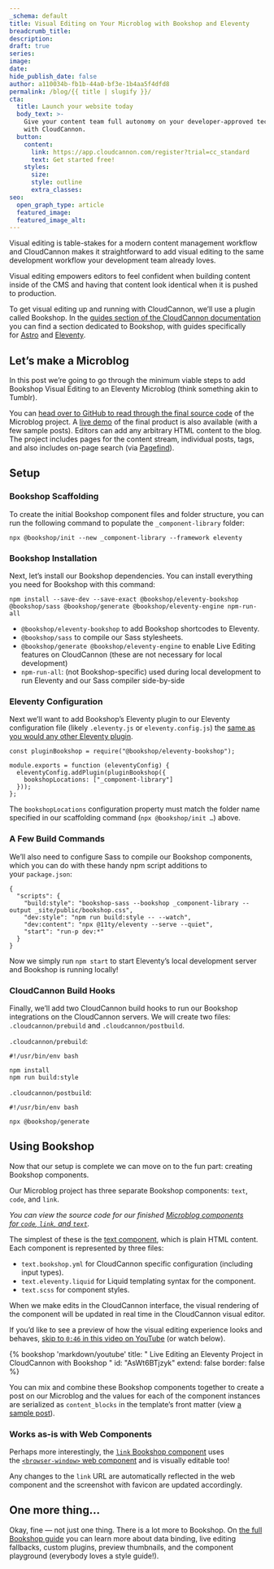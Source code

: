 ```yaml
---
_schema: default
title: Visual Editing on Your Microblog with Bookshop and Eleventy
breadcrumb_title:
description:
draft: true
series:
image:
date:
hide_publish_date: false
author: a110034b-fb1b-44a0-bf3e-1b4aa5f4dfd8
permalink: /blog/{{ title | slugify }}/
cta:
  title: Launch your website today
  body_text: >-
    Give your content team full autonomy on your developer-approved tech stack
    with CloudCannon.
  button:
    content:
      link: https://app.cloudcannon.com/register?trial=cc_standard
      text: Get started free!
    styles:
      size:
      style: outline
      extra_classes:
seo:
  open_graph_type: article
  featured_image:
  featured_image_alt:
---
```

Visual editing is table-stakes for a modern content management workflow and CloudCannon makes it straightforward to add visual editing to the same development workflow your development team already loves.

Visual editing empowers editors to feel confident when building content inside of the CMS and having that content look identical when it is pushed to production.

To get visual editing up and running with CloudCannon, we’ll use a plugin called Bookshop. In the [guides section of the CloudCannon documentation](https://cloudcannon.com/documentation/guides/) you can find a section dedicated to Bookshop, with guides specifically for&nbsp;[Astro](https://cloudcannon.com/documentation/guides/bookshop-astro-guide/)&nbsp;and&nbsp;[Eleventy](https://cloudcannon.com/documentation/guides/bookshop-eleventy-guide/).

## Let’s make a Microblog

In this post we’re going to go through the minimum viable steps to add Bookshop Visual Editing to an Eleventy Microblog (think something akin to Tumblr).

You can&nbsp;[head over to GitHub to read through the final source code](https://github.com/zachleat-cc/demo-cloudcannon-microblog)&nbsp;of the Microblog project. A&nbsp;[live demo](https://rare-pineapple.cloudvent.net/)&nbsp;of the final product is also available (with a few sample posts). Editors can add any arbitrary HTML content to the blog. The project includes pages for the content stream, individual posts, tags, and also includes on-page search (via&nbsp;[Pagefind](https://pagefind.app/)).

## Setup

### Bookshop Scaffolding

To create the initial Bookshop component files and folder structure, you can run the following command to populate the `_component-library`&nbsp;folder:

```
npx @bookshop/init --new _component-library --framework eleventy
```

### Bookshop Installation

Next, let’s install our Bookshop dependencies. You can install everything you need for Bookshop with this command:

```
npm install --save-dev --save-exact @bookshop/eleventy-bookshop @bookshop/sass @bookshop/generate @bookshop/eleventy-engine npm-run-all
```

* `@bookshop/eleventy-bookshop` to add Bookshop shortcodes to Eleventy.
* `@bookshop/sass` to compile our Sass stylesheets.
* `@bookshop/generate @bookshop/eleventy-engine` to enable Live Editing features on CloudCannon (these are not necessary for local development)
* `npm-run-all`: (not Bookshop-specific) used during local development to run Eleventy and our Sass compiler side-by-side

### Eleventy Configuration

Next we’ll want to add Bookshop’s Eleventy plugin to our Eleventy configuration file (likely&nbsp;`.eleventy.js`&nbsp;or&nbsp;`eleventy.config.js`) the [same as you would any other Eleventy plugin](https://www.11ty.dev/docs/plugins/#adding-a-plugin).

```
const pluginBookshop = require("@bookshop/eleventy-bookshop");

module.exports = function (eleventyConfig) {
  eleventyConfig.addPlugin(pluginBookshop({
    bookshopLocations: ["_component-library"]
  }));
};
```

The&nbsp;`bookshopLocations`&nbsp;configuration property must match the folder name specified in our scaffolding command (`npx @bookshop/init …`) above.

### A Few Build Commands

We’ll also need to configure Sass to compile our Bookshop components, which you can do with these handy npm script additions to your&nbsp;`package.json`:

```
{
  "scripts": {
    "build:style": "bookshop-sass --bookshop _component-library --output _site/public/bookshop.css",
    "dev:style": "npm run build:style -- --watch",
    "dev:content": "npx @11ty/eleventy --serve --quiet",
    "start": "run-p dev:*"
  }
}
```

Now we simply run&nbsp;`npm start`&nbsp;to start Eleventy’s local development server and Bookshop is running locally!

### CloudCannon Build Hooks

Finally, we’ll add two CloudCannon build hooks to run our Bookshop integrations on the CloudCannon servers. We will create two files: `.cloudcannon/prebuild` and `.cloudcannon/postbuild`.

`.cloudcannon/prebuild`:

```
#!/usr/bin/env bash

npm install
npm run build:style
```

`.cloudcannon/postbuild`:

```
#!/usr/bin/env bash

npx @bookshop/generate
```

## Using Bookshop

Now that our setup is complete we can move on to the fun part: creating Bookshop components.

Our Microblog project has three separate Bookshop components: `text`, `code`, and `link`.

*You can view the source code for our finished&nbsp;[Microblog components for&nbsp;`code`,&nbsp;`link`, and&nbsp;`text`](https://github.com/zachleat-cc/demo-cloudcannon-microblog/tree/main/_component-library/components).*

The simplest of these is the&nbsp;[text component](https://github.com/zachleat-cc/demo-cloudcannon-microblog/tree/main/_component-library/components/text), which is plain HTML content. Each component is represented by three files:

* `text.bookshop.yml`&nbsp;for CloudCannon specific configuration (including input types).
* `text.eleventy.liquid`&nbsp;for Liquid templating syntax for the component.
* `text.scss`&nbsp;for component styles.

When we make edits in the CloudCannon interface, the visual rendering of the component will be updated in real time in the CloudCannon visual editor.

If you’d like to see a preview of how the visual editing experience looks and behaves,&nbsp;[skip to&nbsp;`0:46`&nbsp;in this video on YouTube](https://youtu.be/AsWt6BTjzyk?feature=shared&amp;t=46)&nbsp;(or watch below).

{% bookshop 'markdown/youtube' title: " Live Editing an Eleventy Project in CloudCannon with Bookshop " id: "AsWt6BTjzyk" extend: false border: false %}

You can mix and combine these Bookshop components together to create a post on our Microblog and the values for each of the component instances are serialized as&nbsp;`content_blocks`&nbsp;in the template’s front matter (view&nbsp;[a sample post](https://github.com/zachleat-cc/demo-cloudcannon-microblog/blob/main/src/posts/2023-11-20.md?plain=1)).

### Works as-is with Web Components

Perhaps more interestingly, the&nbsp;[`link`&nbsp;Bookshop component](https://github.com/zachleat-cc/demo-cloudcannon-microblog/tree/main/_component-library/components/link)&nbsp;uses the&nbsp;[`<browser-window>`&nbsp;web component](https://www.zachleat.com/web/browser-window/)&nbsp;and is visually editable too!

Any changes to the&nbsp;`link`&nbsp;URL are automatically reflected in the web component and the screenshot with favicon are updated accordingly.

## One more thing…

Okay, fine — not just one thing. There is a lot more to Bookshop. On [the full Bookshop guide](https://cloudcannon.com/documentation/guides/bookshop-eleventy-guide/) you can learn more about data binding, live editing fallbacks, custom plugins, preview thumbnails, and the component playground (everybody loves a style guide!).